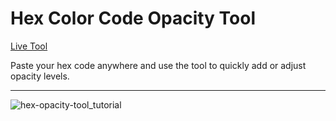 # Hex Color Code Opacity Tool
[Live Tool](https://hex-opacity.austinchiatto.com/)

Paste your hex code anywhere and use the tool to quickly add or adjust opacity levels.

---

![hex-opacity-tool_tutorial](https://github.com/user-attachments/assets/f12f3dcd-5835-44b3-8788-df70af6099ec)

